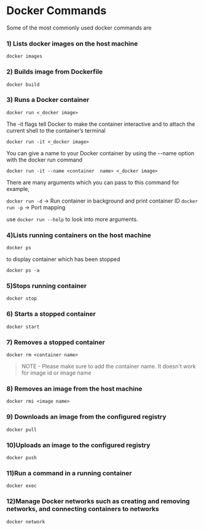 # Docker Commands

Some of the most commonly used docker commands are 

### 1) Lists docker images on the host machine
```
docker images
```

### 2) Builds image from Dockerfile
````
docker build
````

### 3) Runs a Docker container
````
docker run <_docker image>
````
The -it flags tell Docker to make the container interactive and to attach the current shell to the container’s terminal
````
docker run -it <_docker image>
````
You can give a name to your Docker container by using the --name option with the docker run command
````
docker run -it --name <container  name> <_docker image>
````

There are many arguments which you can pass to this command for example,

`docker run -d` -> Run container in background and print container ID
`docker run -p` -> Port mapping

use `docker run --help` to look into more arguments.

### 4)Lists running containers on the host machine

````
docker ps
````
to display container which has been stopped
````
docker ps -a
````

### 5)Stops running container

````
docker stop
````



### 6) Starts a stopped container

````
docker start
````


### 7) Removes a stopped container

````
docker rm <container name>
````
> NOTE - Please make sure to add the container name. It doesn't work for image id or image name

### 8) Removes an image from the host machine
````
docker rmi <image name>
````

### 9) Downloads an image from the configured registry
````
docker pull
````

### 10)Uploads an image to the configured registry

````
docker push
````


### 11)Run a command in a running container

````
docker exec
````

### 12)Manage Docker networks such as creating and removing networks, and connecting containers to networks

````
docker network
````


